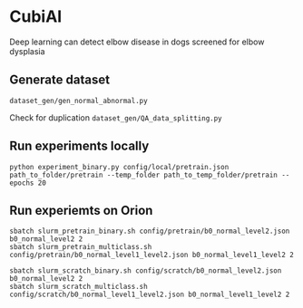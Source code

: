 # CubiAI

Deep learning can detect elbow disease in dogs screened for elbow dysplasia
<Link to paper>


## Generate dataset
`dataset_gen/gen_normal_abnormal.py`

Check for duplication
`dataset_gen/QA_data_splitting.py`

## Run experiments locally
```
python experiment_binary.py config/local/pretrain.json path_to_folder/pretrain --temp_folder path_to_temp_folder/pretrain --epochs 20
```


## Run experiemts on Orion
```
sbatch slurm_pretrain_binary.sh config/pretrain/b0_normal_level2.json b0_normal_level2 2
sbatch slurm_pretrain_multiclass.sh config/pretrain/b0_normal_level1_level2.json b0_normal_level1_level2 2

sbatch slurm_scratch_binary.sh config/scratch/b0_normal_level2.json b0_normal_level2 2
sbatch slurm_scratch_multiclass.sh config/scratch/b0_normal_level1_level2.json b0_normal_level1_level2 2
```
